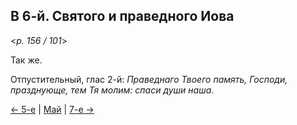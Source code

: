 
## В 6-й. Святого и праведного Иова

<*p. 156 / 101*>

Так же.

Отпустительный, глас 2-й: *Праведнаго Твоего память, Господи, празднующе, тем Тя молим: спаси души наша*.

[← 5-е](05_05_MES.ru.md) | [Май](README.md#6-й) | [7-е →](05_07_MES.ru.md)
